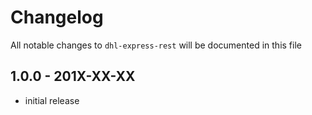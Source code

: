 # Changelog

All notable changes to `dhl-express-rest` will be documented in this file

## 1.0.0 - 201X-XX-XX

- initial release
